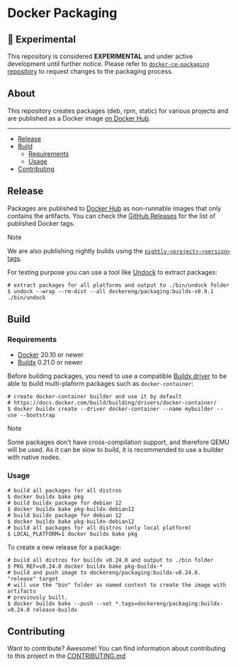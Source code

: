 # Docker Packaging

## :test_tube: Experimental

This repository is considered **EXPERIMENTAL** and under active development
until further notice. Please refer to [`docker-ce-packaging` repository](https://github.com/docker/docker-ce-packaging)
to request changes to the packaging process.

## About

This repository creates packages (deb, rpm, static) for various projects and
are published as a Docker image [on Docker Hub](https://hub.docker.com/r/dockereng/packaging).

___

* [Release](#release)
* [Build](#build)
  * [Requirements](#requirements)
  * [Usage](#usage)
* [Contributing](#contributing)

## Release

Packages are published to [Docker Hub](https://hub.docker.com/r/dockereng/packaging)
as non-runnable images that only contains the artifacts. You can check the [GitHub Releases](https://github.com/docker/packaging/releases)
for the list of published Docker tags.

> [!NOTE]
> We are also publishing nightly builds using the [`nightly-<project>-<version>` tags](https://hub.docker.com/r/dockereng/packaging/tags?page=1&name=nightly-).

For testing purpose you can use a tool like [Undock](https://github.com/crazy-max/undock)
to extract packages:

```shell
# extract packages for all platforms and output to ./bin/undock folder
$ undock --wrap --rm-dist --all dockereng/packaging:buildx-v0.9.1 ./bin/undock
```

## Build

### Requirements

* [Docker](https://docs.docker.com/engine/install/) 20.10 or newer
* [Buildx](https://docs.docker.com/build/install-buildx/) 0.21.0 or newer

Before building packages, you need to use a compatible [Buildx driver](https://docs.docker.com/build/building/drivers/)
to be able to build multi-plaform packages such as `docker-container`:

```shell
# create docker-container builder and use it by default
# https://docs.docker.com/build/building/drivers/docker-container/
$ docker buildx create --driver docker-container --name mybuilder --use --bootstrap
```

> [!NOTE]
> Some packages don't have cross-compilation support, and therefore QEMU will
> be used. As it can be slow to build, it is recommended to use a builder with
> native nodes.

### Usage

```shell
# build all packages for all distros
$ docker buildx bake pkg
# build buildx package for debian 12
$ docker buildx bake pkg-buildx-debian12
# build buildx package for debian 12
$ docker buildx bake pkg-buildx-debian12
# build all packages for all distros (only local platform)
$ LOCAL_PLATFORM=1 docker buildx bake pkg
```

To create a new release for a package:

```shell
# build all distros for buildx v0.24.0 and output to ./bin folder
$ PKG_REF=v0.24.0 docker buildx bake pkg-buildx-*
# build and push image to dockereng/packaging:buildx-v0.24.0. "release" target
# will use the "bin" folder as named context to create the image with artifacts
# previously built.
$ docker buildx bake --push --set *.tags=dockereng/packaging:buildx-v0.24.0 release-buildx 
```

## Contributing

Want to contribute? Awesome! You can find information about contributing to
this project in the [CONTRIBUTING.md](/.github/CONTRIBUTING.md)
